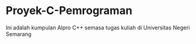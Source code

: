 # Proyek-C-Pemrograman
Ini adalah kumpulan Alpro C++ semasa tugas kuliah di Universitas Negeri Semarang
